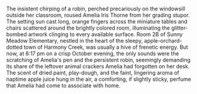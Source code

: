 The insistent chirping of a robin, perched precariously on the windowsill outside her classroom, roused Amelia Iris Thorne from her grading stupor.  The setting sun cast long, orange fingers across the miniature tables and chairs scattered around the brightly colored room, illuminating the glitter-bombed artwork clinging to every available surface.  Room 2B of Sunny Meadow Elementary, nestled in the heart of the sleepy, apple-orchard-dotted town of Harmony Creek, was usually a hive of frenetic energy.  But now, at 6:17 pm on a crisp October evening, the only sounds were the scratching of Amelia's pen and the persistent robin, seemingly demanding its share of the leftover animal crackers Amelia had forgotten on her desk.  The scent of dried paint, play-dough, and the faint, lingering aroma of naptime apple juice hung in the air, a comforting, if slightly sticky, perfume that Amelia had come to associate with home.
